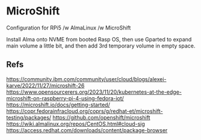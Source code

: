 # MicroShift

Configuration for RPi5 /w AlmaLinux /w MicroShift

Install Alma onto NVME from booted Rasp OS, then use Gparted to expand main volume a little bit, and then add 3rd temporary volume in empty space.

## Refs

<https://community.ibm.com/community/user/cloud/blogs/alexei-karve/2022/11/27/microshift-26>
<https://www.opensourcerers.org/2023/11/20/kubernetes-at-the-edge-microshift-on-raspberry-pi-4-using-fedora-iot/>
<https://microshift.io/docs/getting-started/>
<https://copr.fedorainfracloud.org/coprs/g/redhat-et/microshift-testing/packages/>
<https://github.com/openshift/microshift>
<https://wiki.almalinux.org/repos/CentOS.html#cloud-sig>
<https://access.redhat.com/downloads/content/package-browser>
